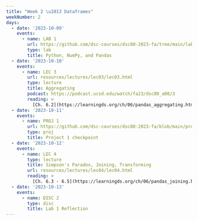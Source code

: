 ```yaml
---
title: "Week 2 \u2013 Dataframes"
weekNumber: 2
days:
  - date: '2023-10-09'
    events:
      - name: LAB 1
        url: https://github.com/dsc-courses/dsc80-2023-fa/tree/main/labs/lab01
        type: lab
        title: Python, NumPy, and Pandas
  - date: '2023-10-10'
    events:
      - name: LEC 3
        url: resources/lectures/lec03/lec03.html
        type: lecture
        title: Aggregating
        podcast: https://podcast.ucsd.edu/watch/fa23/dsc80_a00/3
        reading: >
          [Ch. 6.2](https://learningds.org/ch/06/pandas_aggregating.html)
  - date: '2023-10-11'
    events:
      - name: PROJ 1
        url: https://github.com/dsc-courses/dsc80-2023-fa/blob/main/projects/01-gradebook/project.ipynb
        type: proj
        title: Project 1 checkpoint
  - date: '2023-10-12'
    events:
      - name: LEC 4
        type: lecture
        title: Simpson's Paradox, Joining, Transforming
        url: resources/lectures/lec04/lec04.html
        reading: >
          [Ch. 6.3 - 6.5](https://learningds.org/ch/06/pandas_joining.html)
  - date: '2023-10-13'
    events:
      - name: DISC 2
        type: disc
        title: Lab 1 Reflection
---
```

